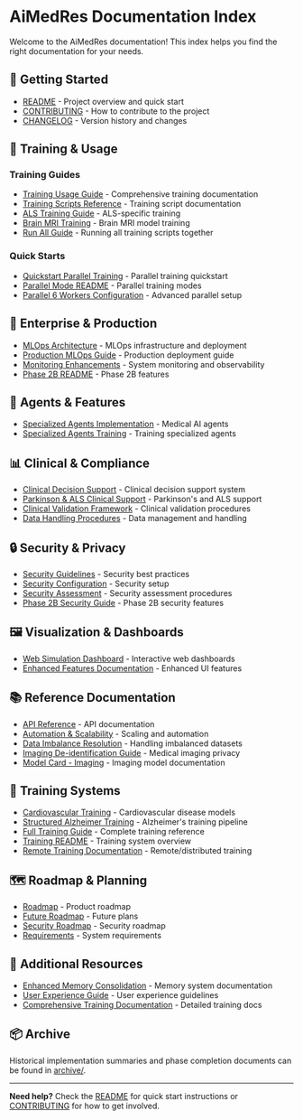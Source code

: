 # AiMedRes Documentation Index

Welcome to the AiMedRes documentation! This index helps you find the right documentation for your needs.

## 📖 Getting Started

- [README](../README.md) - Project overview and quick start
- [CONTRIBUTING](../CONTRIBUTING.md) - How to contribute to the project
- [CHANGELOG](../CHANGELOG.md) - Version history and changes

## 🚂 Training & Usage

### Training Guides
- [Training Usage Guide](TRAINING_USAGE.md) - Comprehensive training documentation
- [Training Scripts Reference](../src/aimedres/training/README.md) - Training script documentation
- [ALS Training Guide](ALS_TRAINING_GUIDE.md) - ALS-specific training
- [Brain MRI Training](BRAIN_MRI_TRAINING_IMPLEMENTATION.md) - Brain MRI model training
- [Run All Guide](RUN_ALL_GUIDE.md) - Running all training scripts together

### Quick Starts
- [Quickstart Parallel Training](QUICKSTART_PARALLEL_TRAINING.md) - Parallel training quickstart
- [Parallel Mode README](PARALLEL_MODE_README.md) - Parallel training modes
- [Parallel 6 Workers Configuration](PARALLEL_6WORKERS_50EPOCHS_5FOLDS.md) - Advanced parallel setup

## 🏢 Enterprise & Production

- [MLOps Architecture](MLOPS_ARCHITECTURE.md) - MLOps infrastructure and deployment
- [Production MLOps Guide](PRODUCTION_MLOPS_GUIDE.md) - Production deployment guide
- [Monitoring Enhancements](MONITORING_ENHANCEMENTS.md) - System monitoring and observability
- [Phase 2B README](PHASE2B_README.md) - Phase 2B features

## 🤖 Agents & Features

- [Specialized Agents Implementation](SPECIALIZED_AGENTS_IMPLEMENTATION.md) - Medical AI agents
- [Specialized Agents Training](SPECIALIZED_AGENTS_TRAINING.md) - Training specialized agents

## 📊 Clinical & Compliance

- [Clinical Decision Support](CLINICAL_DECISION_SUPPORT_README.md) - Clinical decision support system
- [Parkinson & ALS Clinical Support](PARKINSON_ALS_CLINICAL_DECISION_SUPPORT_README.md) - Parkinson's and ALS support
- [Clinical Validation Framework](CLINICAL_VALIDATION_FRAMEWORK.md) - Clinical validation procedures
- [Data Handling Procedures](DATA_HANDLING_PROCEDURES.md) - Data management and handling

## 🔒 Security & Privacy

- [Security Guidelines](SECURITY_GUIDELINES.md) - Security best practices
- [Security Configuration](SECURITY_CONFIGURATION.md) - Security setup
- [Security Assessment](SECURITY_ASSESSMENT.md) - Security assessment procedures
- [Phase 2B Security Guide](PHASE2B_SECURITY_GUIDE.md) - Phase 2B security features

## 🖼️ Visualization & Dashboards

- [Web Simulation Dashboard](WEB_SIMULATION_DASHBOARD_README.md) - Interactive web dashboards
- [Enhanced Features Documentation](ENHANCED_FEATURES_DOCUMENTATION.md) - Enhanced UI features

## 📚 Reference Documentation

- [API Reference](API_REFERENCE.md) - API documentation
- [Automation & Scalability](AUTOMATION_SCALABILITY.md) - Scaling and automation
- [Data Imbalance Resolution](DATA_IMBALANCE_RESOLUTION.md) - Handling imbalanced datasets
- [Imaging De-identification Guide](IMAGING_DEIDENTIFICATION_GUIDE.md) - Medical imaging privacy
- [Model Card - Imaging](MODEL_CARD_IMAGING.md) - Imaging model documentation

## 🔄 Training Systems

- [Cardiovascular Training](CARDIOVASCULAR_TRAINING_SUMMARY.md) - Cardiovascular disease models
- [Structured Alzheimer Training](STRUCTURED_ALZ_TRAINING.md) - Alzheimer's training pipeline
- [Full Training Guide](FULL_TRAINING_GUIDE.md) - Complete training reference
- [Training README](TRAINING_README.md) - Training system overview
- [Remote Training Documentation](REMOTE_TRAINING_DOCUMENTATION.md) - Remote/distributed training

## 🗺️ Roadmap & Planning

- [Roadmap](roadmap.md) - Product roadmap
- [Future Roadmap](roadmapfuture.md) - Future plans
- [Security Roadmap](roadmapsecurity.md) - Security roadmap
- [Requirements](requirements.md) - System requirements

## 📝 Additional Resources

- [Enhanced Memory Consolidation](ENHANCED_MEMORY_CONSOLIDATION_README.md) - Memory system documentation
- [User Experience Guide](USER_EXPERIENCE_GUIDE.md) - User experience guidelines
- [Comprehensive Training Documentation](COMPREHENSIVE_TRAINING_DOCUMENTATION.md) - Detailed training docs

## 📦 Archive

Historical implementation summaries and phase completion documents can be found in [archive/](archive/).

---

**Need help?** Check the [README](../README.md) for quick start instructions or [CONTRIBUTING](../CONTRIBUTING.md) for how to get involved.

